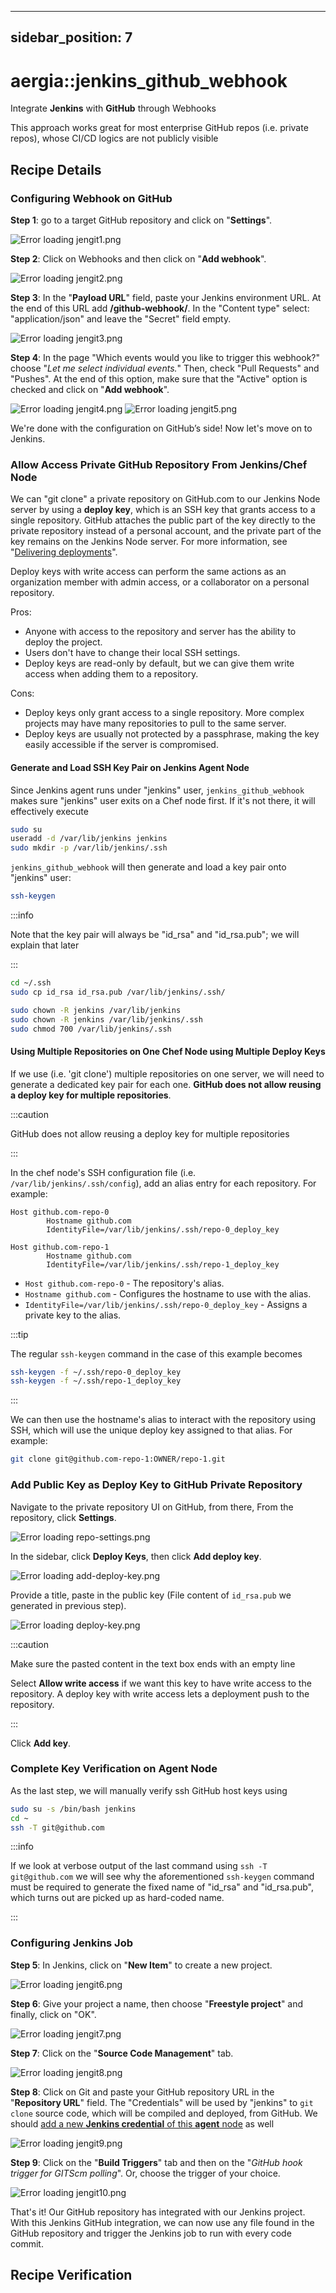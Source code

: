 [//]: # (Copyright Jiaqi Liu)

[//]: # (Licensed under the Apache License, Version 2.0 &#40;the "License"&#41;;)
[//]: # (you may not use this file except in compliance with the License.)
[//]: # (You may obtain a copy of the License at)

[//]: # (    http://www.apache.org/licenses/LICENSE-2.0)

[//]: # (Unless required by applicable law or agreed to in writing, software)
[//]: # (distributed under the License is distributed on an "AS IS" BASIS,)
[//]: # (WITHOUT WARRANTIES OR CONDITIONS OF ANY KIND, either express or implied.)
[//]: # (See the License for the specific language governing permissions and)
[//]: # (limitations under the License.)

---
sidebar_position: 7
---

aergia::jenkins_github_webhook
==============================

Integrate **Jenkins** with **GitHub** through Webhooks

This approach works great for most enterprise GitHub repos (i.e. private repos), whose CI/CD logics are not publicly
visible

Recipe Details
--------------

### Configuring Webhook on GitHub

**Step 1**: go to a target GitHub repository and click on "**Settings**".

![Error loading jengit1.png](./img/jengit1.png)

**Step 2**: Click on Webhooks and then click on "**Add webhook**".

![Error loading jengit2.png](./img/jengit2.png)

**Step 3**: In the "**Payload URL**" field, paste your Jenkins environment URL. At the end of this URL add
**/github-webhook/**. In the "Content type" select: "application/json" and leave the "Secret" field empty.

![Error loading jengit3.png](./img/jengit3.png)

**Step 4**: In the page "Which events would you like to trigger this webhook?" choose "_Let me select individual
events._" Then, check "Pull Requests" and "Pushes". At the end of this option, make sure that the "Active" option is
checked and click on "**Add webhook**".

![Error loading jengit4.png](./img/jengit4.png)
![Error loading jengit5.png](./img/jengit5.png)

We're done with the configuration on GitHub’s side! Now let's move on to Jenkins.

### Allow Access Private GitHub Repository From Jenkins/Chef Node

We can "git clone" a private repository on GitHub.com to our Jenkins Node server by using a **deploy key**, which is an
SSH key that grants access to a single repository. GitHub attaches the public part of the key directly to the private
repository instead of a personal account, and the private part of the key remains on the Jenkins Node server. For more
information, see "[Delivering deployments](https://docs.github.com/en/rest/guides/delivering-deployments)".

Deploy keys with write access can perform the same actions as an organization member with admin access, or a
collaborator on a personal repository.

Pros:

- Anyone with access to the repository and server has the ability to deploy the project.
- Users don't have to change their local SSH settings.
- Deploy keys are read-only by default, but we can give them write access when adding them to a repository.

Cons:

- Deploy keys only grant access to a single repository. More complex projects may have many repositories to pull to the
  same server.
- Deploy keys are usually not protected by a passphrase, making the key easily accessible if the server is compromised.

#### Generate and Load SSH Key Pair on Jenkins Agent Node

Since Jenkins agent runs under "jenkins" user, `jenkins_github_webhook` makes sure "jenkins" user exits on a Chef node
first. If it's not there, it will effectively execute

```bash
sudo su
useradd -d /var/lib/jenkins jenkins
sudo mkdir -p /var/lib/jenkins/.ssh
```

`jenkins_github_webhook` will then generate and load a key pair onto "jenkins" user:

```bash
ssh-keygen
```

:::info

Note that the key pair will always be "id_rsa" and "id_rsa.pub"; we will explain that later

:::

```bash
cd ~/.ssh
sudo cp id_rsa id_rsa.pub /var/lib/jenkins/.ssh/

sudo chown -R jenkins /var/lib/jenkins
sudo chown -R jenkins /var/lib/jenkins/.ssh
sudo chmod 700 /var/lib/jenkins/.ssh
```

#### Using Multiple Repositories on One Chef Node using Multiple Deploy Keys

If we use (i.e. 'git clone') multiple repositories on one server, we will need to generate a dedicated key pair for each
one. **GitHub does not allow reusing a deploy key for multiple repositories**.

:::caution

GitHub does not allow reusing a deploy key for multiple repositories

:::

In the chef node's SSH configuration file (i.e. `/var/lib/jenkins/.ssh/config`), add an alias entry for each repository.
For example:

```config
Host github.com-repo-0
        Hostname github.com
        IdentityFile=/var/lib/jenkins/.ssh/repo-0_deploy_key

Host github.com-repo-1
        Hostname github.com
        IdentityFile=/var/lib/jenkins/.ssh/repo-1_deploy_key
```

- `Host github.com-repo-0` - The repository's alias.
- `Hostname github.com` - Configures the hostname to use with the alias.
- `IdentityFile=/var/lib/jenkins/.ssh/repo-0_deploy_key` - Assigns a private key to the alias.

:::tip

The regular `ssh-keygen` command in the case of this example becomes

```bash
ssh-keygen -f ~/.ssh/repo-0_deploy_key
ssh-keygen -f ~/.ssh/repo-1_deploy_key
```

:::

We can then use the hostname's alias to interact with the repository using SSH, which will use the unique deploy key
assigned to that alias. For example:

```bash
git clone git@github.com-repo-1:OWNER/repo-1.git
```

### Add Public Key as Deploy Key to GitHub Private Repository

Navigate to the private repository UI on GitHub, from there, From the repository, click **Settings**.

![Error loading repo-settings.png](./img/repo-settings.png)

In the sidebar, click **Deploy Keys**, then click **Add deploy key**.

![Error loading add-deploy-key.png](./img/add-deploy-key.png)

Provide a title, paste in the public key (File content of `id_rsa.pub` we generated in previous step).

![Error loading deploy-key.png](./img/deploy-key.png)

:::caution

Make sure the pasted content in the text box ends with
an empty line

Select **Allow write access** if we want this key to have write access to the repository. A deploy key with write access
lets a deployment push to the repository.

:::

Click **Add key**.

### Complete Key Verification on Agent Node

As the last step, we will manually verify ssh GitHub host keys using

```bash
sudo su -s /bin/bash jenkins
cd ~
ssh -T git@github.com
```

:::info

If we look at verbose output of the last command using `ssh -T git@github.com` we will see why the aforementioned
`ssh-keygen` command must be required to generate the fixed name of "id_rsa" and "id_rsa.pub", which turns out are
picked up as hard-coded name.

:::

### Configuring Jenkins Job

**Step 5**: In Jenkins, click on "**New Item**" to create a new project.

![Error loading jengit6.png](./img/jengit6.png)

**Step 6**: Give your project a name, then choose "**Freestyle project**" and finally, click on "OK".

![Error loading jengit7.png](./img/jengit7.png)

**Step 7**: Click on the "**Source Code Management**" tab.

![Error loading jengit8.png](./img/jengit8.png)

<!-- markdown-link-check-disable -->
**Step 8**: Click on Git and paste your GitHub repository URL in the "**Repository URL**" field. The "Credentials" will
be used by "jenkins" to `git clone` source code, which will be compiled and deployed, from GitHub. We should
[add a new **Jenkins credential** of this **agent** node](jenkins-agent#configuring-jenkins-credential-on-controller-node-on-first-use)
as well
<!-- markdown-link-check-enable -->

![Error loading jengit9.png](./img/jengit9.png)

**Step 9**: Click on the "**Build Triggers**" tab and then on the "_GitHub hook trigger for GITScm polling_". Or,
choose the trigger of your choice.

![Error loading jengit10.png](./img/jengit10.png)

That's it! Our GitHub repository has integrated with our Jenkins project. With this Jenkins GitHub integration, we can
now use any file found in the GitHub repository and trigger the Jenkins job to run with every code commit.

Recipe Verification
-------------------
